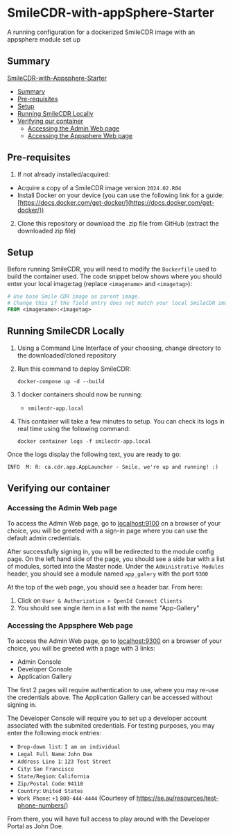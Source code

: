 # SmileCDR-with-appSphere-Starter
A running configuration for a dockerized SmileCDR image with an appsphere module set up

## Summary

[SmileCDR-with-Appsphere-Starter](#smilecdr-with-appsphere-starter)
* [Summary](#summary)
* [Pre-requisites](#pre-requisites)
* [Setup](#setup)
* [Running SmileCDR Locally](#running-smilecdr-locally)
* [Verifying our container](#verifying-our-container)
    * [Accessing the Admin Web page](#accessing-the-admin-web-page)
    * [Accessing the Appsphere Web page](#accessing-the-appsphere-web-page)

## Pre-requisites

1. If not already installed/acquired:

- Acquire a copy of a SmileCDR image version `2024.02.R04`
- Install Docker on your device (you can use the following link for a guide: [https://docs.docker.com/get-docker/](https://docs.docker.com/get-docker/))

2. Clone this repository or download the .zip file from GitHub (extract the downloaded zip file)

## Setup

Before running SmileCDR, you will need to modify the `Dockerfile` used to build the container used. The code snippet below shows where you should enter your local image:tag (replace `<imagename>` and `<imagetag>`):
``` Dockerfile
# Use base Smile CDR image as parent image. 
# Change this if the field entry does not match your local SmileCDR image
FROM <imagename>:<imagetag>
```

## Running SmileCDR Locally

1. Using a Command Line Interface of your choosing, change directory to the downloaded/cloned repository


3. Run this command to deploy SmileCDR:

    ```
    docker-compose up -d --build
    ```

4. 1 docker containers should now be running:
    * `smilecdr-app.local`

5. This container will take a few minutes to setup. You can check its logs in real time using the following command: 
    ```
    docker container logs -f smilecdr-app.local
    ```

Once the logs display the following text, you are ready to go:
```
INFO  M: R: ca.cdr.app.AppLauncher - Smile, we're up and running! :)
```
## Verifying our container

### Accessing the Admin Web page

To access the Admin Web page, go to <localhost:9100> on a browser of your choice, you will be greeted with a sign-in page where you can use the default admin credentials.

After successfully signing in, you will be redirected to the module config page. On the left hand side of the page, you should see a side bar with a list of modules, sorted into the Master node. Under the `Administrative Modules` header, you should see a module named `app_galery` with the port `9300`

At the top of the web page, you should see a header bar. From here:
1. Click on `User & Authorization > OpenId Connect Clients`
2. You should see  single item in a list with the name "App-Gallery"

### Accessing the Appsphere Web page

To access the Admin Web page, go to <localhost:9300> on a browser of your choice, you will be greeted with a page with 3 links: 

* Admin Console
* Developer Console
* Application Gallery

The first 2 pages will require authentication to use, where you may re-use the credentials above. The Application Gallery can be accessed without signing in. 

The Developer Console will require you to set up a developer account associated with the submited credentials. For testing purposes, you may enter the following mock entries:

* `Drop-down list`: `I am an individual`
* `Legal Full Name`: `John Doe`
* `Address Line 1`: `123 Test Street`
* `City`: `San Francisco`
* `State/Region`: `California`
* `Zip/Postal Code`: `94110`
* `Country`: `United States`
* `Work Phone`: `+1` `800-444-4444` (Courtesy of <https://se.au/resources/test-phone-numbers/>)

From there, you will have full access to play around with the Developer Portal as John Doe.
